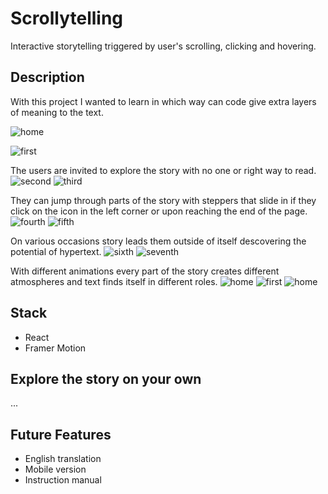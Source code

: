# Scrollytelling

Interactive storytelling triggered by user's scrolling, clicking and hovering.

## Description

With this project I wanted to learn in which way can code give extra layers of meaning to the text.

![home](./public/images/scrollytelling/img1.png)

![first](/images/scrollytelling/img6.png)

The users are invited to explore the story with no one or right way to read.
![second](/images/scrollytelling/img7.png)
![third](/images/scrollytelling/img8.png)

They can jump through parts of the story with steppers that slide in if they click on the icon in the left corner or upon reaching the end of the page.
![fourth](/images/scrollytelling/img9.png)
![fifth](/images/scrollytelling/img10.png)

On various occasions story leads them outside of itself descovering the potential of hypertext.
![sixth](/images/scrollytelling/img11.png)
![seventh](/images/scrollytelling/img12.png)

With different animations every part of the story creates different atmospheres and text finds itself in different roles.
![home](/images/scrollytelling/img13.png)
![first](/images/scrollytelling/img14.png)
![home](/images/scrollytelling/img15.png)

## Stack

-   React
-   Framer Motion

## Explore the story on your own

...

## Future Features

-   English translation
-   Mobile version
-   Instruction manual
